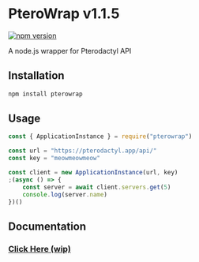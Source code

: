 # PteroWrap v1.1.5

[![npm version](https://badge.fury.io/js/pterowrap.svg)](https://badge.fury.io/js/pterowrap)

A node.js wrapper for Pterodactyl API

## Installation

```sh
npm install pterowrap
```

## Usage

```javascript
const { ApplicationInstance } = require("pterowrap")

const url = "https://pterodactyl.app/api/"
const key = "meowmeowmeow"

const client = new ApplicationInstance(url, key)
;(async () => {
    const server = await client.servers.get(5)
    console.log(server.name)
})()
```

## Documentation

### [Click Here (wip)](https://github.com/Iru21/pterowrap/wiki)
